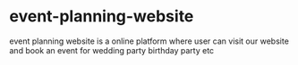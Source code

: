 # event-planning-website
event planning website is a online platform where user can visit our website and book an event for wedding party birthday party etc
